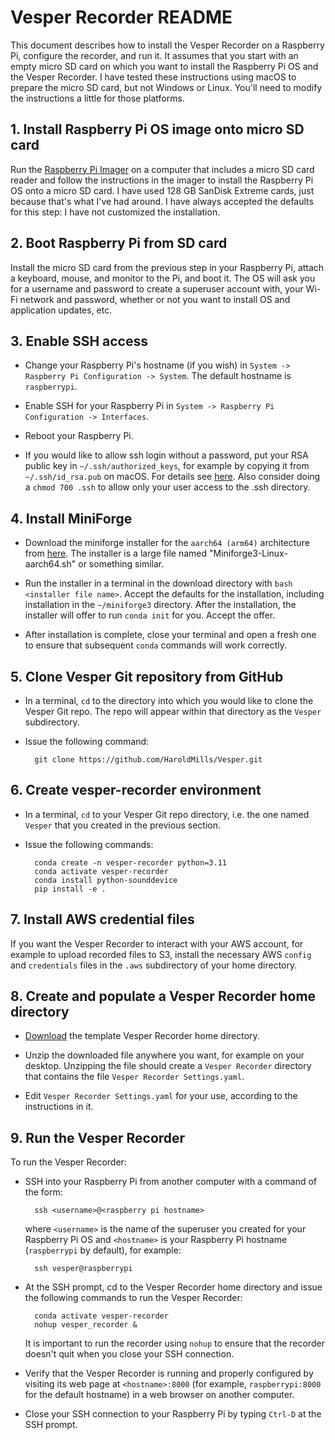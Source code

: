 # Vesper Recorder README

This document describes how to install the Vesper Recorder on a Raspberry Pi, configure the recorder, and run it. It assumes that you start with an empty micro SD card on which you want to install the Raspberry Pi OS and the Vesper Recorder. I have tested these instructions using macOS to prepare the micro SD card, but not Windows or Linux. You'll need to modify the instructions a little for those platforms.

## 1. Install Raspberry Pi OS image onto micro SD card

Run the [Raspberry Pi Imager](https://www.raspberrypi.com/software/) on a computer that includes a micro SD card reader and follow the instructions in the imager to install the Raspberry Pi OS onto a micro SD card. I have used 128 GB SanDisk Extreme cards, just because that's what I've had around. I have always accepted the defaults for this step: I have not customized the installation.


## 2. Boot Raspberry Pi from SD card

Install the micro SD card from the previous step in your Raspberry Pi, attach a keyboard, mouse, and monitor to the Pi, and boot it. The OS will ask you for a username and password to create a superuser account with, your Wi-Fi network and password, whether or not you want to install OS and application updates, etc.


## 3. Enable SSH access

* Change your Raspberry Pi's hostname (if you wish) in `System -> Raspberry Pi Configuration -> System`. The default hostname is `raspberrypi`.

* Enable SSH for your Raspberry Pi in `System -> Raspberry Pi Configuration -> Interfaces`.

* Reboot your Raspberry Pi.

* If you would like to allow ssh login without a password, put your RSA public key in `~/.ssh/authorized_keys`, for example by copying it from `~/.ssh/id_rsa.pub` on macOS. For details see [here](https://danidudas.medium.com/how-to-connect-to-raspberry-pi-via-ssh-without-password-using-ssh-keys-3abd782688a). Also consider doing a `chmod 700 .ssh` to allow only your user access to the .ssh directory.


## 4. Install MiniForge

* Download the miniforge installer for the `aarch64 (arm64)` architecture from [here](https://github.com/conda-forge/miniforge). The installer is a large file named "Miniforge3-Linux-aarch64.sh" or something similar.

* Run the installer in a terminal in the download directory with `bash <installer file name>`. Accept the defaults for the installation, including installation in the `~/miniforge3` directory. After the installation, the installer will offer to run `conda init` for you. Accept the offer.

* After installation is complete, close your terminal and open a fresh one to ensure that subsequent `conda` commands will work correctly.


## 5. Clone Vesper Git repository from GitHub

* In a terminal, `cd` to the directory into which you would like to clone the Vesper Git repo. The repo will appear within that directory as the `Vesper` subdirectory.

* Issue the following command:

        git clone https://github.com/HaroldMills/Vesper.git


## 6. Create vesper-recorder environment

* In a terminal, `cd` to your Vesper Git repo directory, i.e. the one named `Vesper` that you created in the previous section.

* Issue the following commands:

        conda create -n vesper-recorder python=3.11
        conda activate vesper-recorder
        conda install python-sounddevice
        pip install -e .


## 7. Install AWS credential files

If you want the Vesper Recorder to interact with your AWS account, for example to upload recorded files to S3, install the necessary AWS `config` and `credentials` files in the `.aws` subdirectory of your home directory.


## 8. Create and populate a Vesper Recorder home directory

* [Download](https://www.dropbox.com/scl/fi/qswv8hdolbis8x57l4inn/Vesper-Recorder-Home-Template.0.3.0a0.zip?rlkey=ycu1f6y84ytmlrss60proyml6&dl=1) the template Vesper Recorder home directory.

* Unzip the downloaded file anywhere you want, for example on your desktop. Unzipping the file should create a `Vesper Recorder` directory that contains the file `Vesper Recorder Settings.yaml`.

* Edit `Vesper Recorder Settings.yaml` for your use, according to the instructions in it.


## 9. Run the Vesper Recorder

To run the Vesper Recorder:

* SSH into your Raspberry Pi from another computer with a command of the form:

        ssh <username>@<raspberry pi hostname>

  where `<username>` is the name of the superuser you created for your Raspberry Pi OS and `<hostname>` is your Raspberry Pi hostname (`raspberrypi` by default), for example:

        ssh vesper@raspberrypi

* At the SSH prompt, cd to the Vesper Recorder home directory and issue the following commands to run the Vesper Recorder:

        conda activate vesper-recorder
        nohup vesper_recorder &

  It is important to run the recorder using `nohup` to ensure that the recorder doesn't quit when you close your SSH connection.

* Verify that the Vesper Recorder is running and properly configured by visiting its web page at `<hostname>:8000` (for example, `raspberrypi:8000` for the default hostname) in a web browser on another computer.

* Close your SSH connection to your Raspberry Pi by typing `Ctrl-D` at the SSH prompt.
